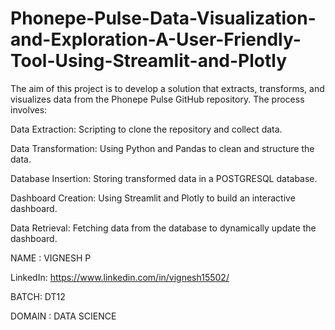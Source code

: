 # Phonepe-Pulse-Data-Visualization-and-Exploration-A-User-Friendly-Tool-Using-Streamlit-and-Plotly
The aim of this project is to develop a solution that extracts, transforms, and visualizes data from the Phonepe Pulse GitHub repository. The process involves:

Data Extraction: Scripting to clone the repository and collect data.

Data Transformation: Using Python and Pandas to clean and structure the data.

Database Insertion: Storing transformed data in a POSTGRESQL database.

Dashboard Creation: Using Streamlit and Plotly to build an interactive dashboard.

Data Retrieval: Fetching data from the database to dynamically update the dashboard.

NAME : VIGNESH P

LinkedIn: https://www.linkedin.com/in/vignesh15502/

BATCH: DT12

DOMAIN : DATA SCIENCE
